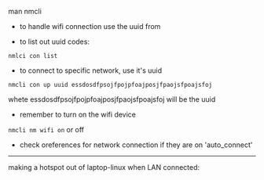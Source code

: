 man nmcli 

- to handle wifi connection use the uuid from 

- to list out uuid codes: 

`nmlci con list`

- to connect to specific network, use it's uuid

`nmcli con up uuid essdosdfpsojfpojpfoajposjfpaojsfpoajsfoj` 

whete essdosdfpsojfpojpfoajposjfpaojsfpoajsfoj will be the uuid 

- remember to turn on the wifi device 

`nmcli nm wifi on` 
or off

- check oreferences for network connection if they are on 'auto_connect' 

----

making a hotspot out of laptop-linux when LAN connected:



